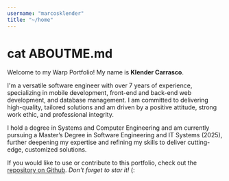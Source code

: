 ```yaml
---
username: "marcosklender"
title: "~/home"
---
```


# cat ABOUTME.md

Welcome to my Warp Portfolio! My name is **Klender Carrasco**.

I'm a versatile software engineer with over 7 years of experience, specializing in mobile development, front-end and back-end web development, and database management. I am committed to delivering high-quality, tailored solutions and am driven by a positive attitude, strong work ethic, and professional integrity.

I hold a degree in Systems and Computer Engineering and am currently pursuing a Master’s Degree in Software Engineering and IT Systems (2025), further deepening my expertise and refining my skills to deliver cutting-edge, customized solutions.

If you would like to use or contribute to this portfolio, check out the [repository on Github](https://github.com/MarcosKlender/WarpPortfolio). *Don't forget to star it!* (: